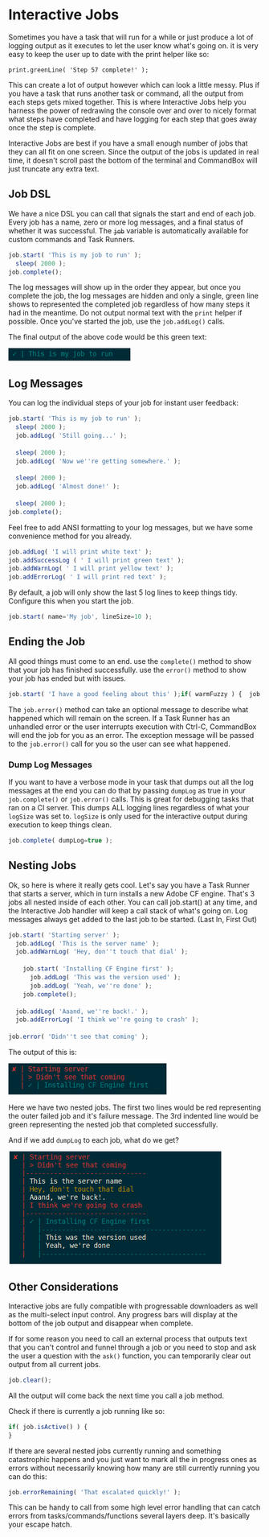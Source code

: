 # Interactive Jobs

Sometimes you have a task that will run for a while or just produce a lot of logging output as it executes to let the user know what's going on.  it is very easy to keep the user up to date with the print helper like so:

```text
print.greenLine( 'Step 57 complete!' );
```

This can create a lot of output however which can look a little messy.  Plus if you have a task that runs another task or command, all the output from each steps gets mixed together.  This is where Interactive Jobs help you harness the power of redrawing the console over and over to nicely format what steps have completed and have logging for each step that goes away once the step is complete.  

Interactive Jobs are best if you have a small enough number of jobs that they can all fit on one screen.  Since the output of the jobs is updated in real time, it doesn't scroll past the bottom of the terminal and CommandBox will just truncate any extra text. 

## Job DSL

We have a nice DSL you can call that signals the start and end of each job.  Every job has a name, zero or more log messages, and a final status of whether it was successful.  The ~~`job`~~ variable is automatically available for custom commands and Task Runners.

```javascript
job.start( 'This is my job to run' );
  sleep( 2000 );
job.complete();
```

The log messages will show up in the order they appear, but once you complete the job, the log messages are hidden and only a single, green line shows to represented the completed job regardless of how many steps it had in the meantime.  Do not output normal text with the `print` helper if possible.  Once you've started the job, use the `job.addLog()` calls.

The final output of the above code would be this green text:

![](../.gitbook/assets/image%20%283%29.png)

## Log Messages

You can log the individual steps of your job for instant user feedback:

```javascript
job.start( 'This is my job to run' );
  sleep( 2000 );
  job.addLog( 'Still going...' );
  
  sleep( 2000 );
  job.addLog( 'Now we''re getting somewhere.' );
  
  sleep( 2000 );
  job.addLog( 'Almost done!' );
  
  sleep( 2000 );
job.complete();
```

Feel free to add ANSI formatting to your log messages, but we have some convenience method for you already.

```javascript
job.addLog( 'I will print white text' );
job.addSuccessLog ( ' I will print green text' );
job.addWarnLog( ' I will print yellow text' );
job.addErrorLog( ' I will print red text' );
```

By default, a job will only show the last 5 log lines to keep things tidy.  Configure this when you start the job.

```javascript
job.start( name='My job', lineSize=10 );
```

## Ending the Job

All good things must come to an end.  use the `complete()` method to show that your job has finished successfully.  use the `error()` method to show your job has ended but with issues.  

```javascript
job.start( 'I have a good feeling about this' );if( warmFuzzy ) {  job.complete();} else {  job.error( 'I''ve lost that loving feeling.' );}
```

The `job.error()` method can take an optional message to describe what happened which will remain on the screen. If a Task Runner has an unhandled error or the user interrupts execution with Ctrl-C, CommandBox will end the job for you as an error.  The exception message will be passed to the `job.error()` call for you so the user can see what happened.

### Dump Log Messages

If you want to have a verbose mode in your task that dumps out all the log messages at the end you can do that by passing `dumpLog` as true in your `job.complete()` or `job.error()` calls.  This is great for debugging tasks that ran on a CI server. This dumps ALL logging lines regardless of what your `logSize` was set to.  `logSize` is only used for the interactive output during execution to keep things clean.

```javascript
job.complete( dumpLog=true );
```

## Nesting Jobs

Ok, so here is where it really gets cool.  Let's say you have a Task Runner that starts a server, which in turn installs a new Adobe CF engine.  That's 3 jobs all nested inside of each other.  You can call job.start\(\) at any time, and the Interactive Job handler will keep a call stack of what's going on.  Log messages always get added to the last job to be started.   \(Last In, First Out\)

```javascript
job.start( 'Starting server' );
  job.addLog( 'This is the server name' );
  job.addWarnLog( 'Hey, don''t touch that dial' );

    job.start( 'Installing CF Engine first' );
      job.addLog( 'This was the version used' );
      job.addLog( 'Yeah, we''re done' );
    job.complete();

  job.addLog( 'Aaand, we''re back!.' );
  job.addErrorLog( 'I think we''re going to crash' );

job.error( 'Didn''t see that coming' );
```

The output of this is:

![](../.gitbook/assets/image%20%284%29.png)

Here we have two nested jobs.   The first two lines would be red representing the outer failed job and it's failure message.  The 3rd indented line would be green representing the nested job that completed successfully.  

And if we add `dumpLog` to each job, what do we get?

![](../.gitbook/assets/image%20%282%29.png)

## Other Considerations

Interactive jobs are fully compatible with progressable downloaders as well as the multi-select input control.  Any progress bars will display at the bottom of the job output and disappear when complete.  

If for some reason you need to call an external process that outputs text that you can't control and funnel through a job or you need to stop and ask the user a question with the `ask()` function, you can temporarily clear out output from all current jobs.

```javascript
job.clear();
```

All the output will come back the next time you call a job method.

Check if there is currently a job running like so:

```javascript
if( job.isActive() ) {
}
```

If there are several nested jobs currently running and something catastrophic happens and you just want to mark all the in progress ones as errors without necessarily knowing how many are still currently running you can do this:

```javascript
job.errorRemaining( 'That escalated quickly!' );
```

This can be handy to call from some high level error handling that can catch errors from tasks/commands/functions several layers deep.  It's basically your escape hatch.



